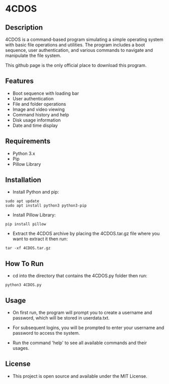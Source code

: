 # 4CDOS

## Description

4CDOS is a command-based program simulating a simple operating system with basic file operations and utilities.
The program includes a boot sequence, user authentication, and various commands to navigate and manipulate the file system.

This github page is the only official place to download this program.

## Features

- Boot sequence with loading bar
- User authentication
- File and folder operations
- Image and video viewing
- Command history and help
- Disk usage information
- Date and time display

## Requirements

- Python 3.x
- Pip
- Pillow Library

## Installation

- Install Python and pip:
```
sudo apt update
sudo apt install python3 python3-pip
```

- Install Pillow Library:
```
pip install pillow
```

- Extract the 4CDOS archive by placing the 4CDOS.tar.gz file where you want to extract it then run:
```
tar -xf 4CDOS.tar.gz
```

## How To Run

- cd into the directory that contains the 4CDOS.py folder then run:
```
python3 4CDOS.py
```

## Usage

- On first run, the program will prompt you to create a username and password, which will be stored in userdata.txt.
- For subsequent logins, you will be prompted to enter your username and password to access the system.

- Run the command 'help' to see all available commands and their usages.


## License

- This project is open source and available under the MIT License.
